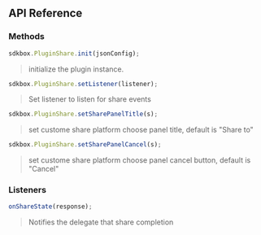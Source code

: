## API Reference

### Methods
```javascript
sdkbox.PluginShare.init(jsonConfig);
```
>  initialize the plugin instance.

```javascript
sdkbox.PluginShare.setListener(listener);
```
> Set listener to listen for share events

```javascript
sdkbox.PluginShare.setSharePanelTitle(s);
```
> set custome share platform choose panel title, default is "Share to"

```javascript
sdkbox.PluginShare.setSharePanelCancel(s);
```
> set custome share platform choose panel cancel button, default is "Cancel"


### Listeners
```javascript
onShareState(response);
```
> Notifies the delegate that share completion


